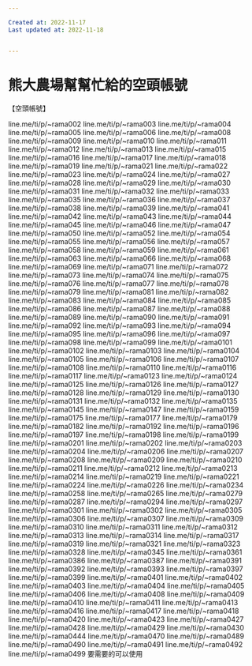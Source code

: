 ```yaml
---

Created at: 2022-11-17
Last updated at: 2022-11-18


---
```


# 熊大農場幫幫忙給的空頭帳號


【空頭帳號】

line.me/ti/p/~rama002
line.me/ti/p/~rama003
line.me/ti/p/~rama004
line.me/ti/p/~rama005
line.me/ti/p/~rama006
line.me/ti/p/~rama008
line.me/ti/p/~rama009
line.me/ti/p/~rama010
line.me/ti/p/~rama011
line.me/ti/p/~rama012
line.me/ti/p/~rama013
line.me/ti/p/~rama015
line.me/ti/p/~rama016
line.me/ti/p/~rama017
line.me/ti/p/~rama018
line.me/ti/p/~rama019
line.me/ti/p/~rama021
line.me/ti/p/~rama022
line.me/ti/p/~rama023
line.me/ti/p/~rama024
line.me/ti/p/~rama027
line.me/ti/p/~rama028
line.me/ti/p/~rama029
line.me/ti/p/~rama030
line.me/ti/p/~rama031
line.me/ti/p/~rama032
line.me/ti/p/~rama033
line.me/ti/p/~rama035
line.me/ti/p/~rama036
line.me/ti/p/~rama037
line.me/ti/p/~rama038
line.me/ti/p/~rama039
line.me/ti/p/~rama041
line.me/ti/p/~rama042
line.me/ti/p/~rama043
line.me/ti/p/~rama044
line.me/ti/p/~rama045
line.me/ti/p/~rama046
line.me/ti/p/~rama047
line.me/ti/p/~rama050
line.me/ti/p/~rama052
line.me/ti/p/~rama054
line.me/ti/p/~rama055
line.me/ti/p/~rama056
line.me/ti/p/~rama057
line.me/ti/p/~rama058
line.me/ti/p/~rama059
line.me/ti/p/~rama061
line.me/ti/p/~rama063
line.me/ti/p/~rama066
line.me/ti/p/~rama068
line.me/ti/p/~rama069
line.me/ti/p/~rama071
line.me/ti/p/~rama072
line.me/ti/p/~rama073
line.me/ti/p/~rama074
line.me/ti/p/~rama075
line.me/ti/p/~rama076
line.me/ti/p/~rama077
line.me/ti/p/~rama078
line.me/ti/p/~rama079
line.me/ti/p/~rama081
line.me/ti/p/~rama082
line.me/ti/p/~rama083
line.me/ti/p/~rama084
line.me/ti/p/~rama085
line.me/ti/p/~rama086
line.me/ti/p/~rama087
line.me/ti/p/~rama088
line.me/ti/p/~rama089
line.me/ti/p/~rama090
line.me/ti/p/~rama091
line.me/ti/p/~rama092
line.me/ti/p/~rama093
line.me/ti/p/~rama094
line.me/ti/p/~rama095
line.me/ti/p/~rama096
line.me/ti/p/~rama097
line.me/ti/p/~rama098
line.me/ti/p/~rama099
line.me/ti/p/~rama0101
line.me/ti/p/~rama0102
line.me/ti/p/~rama0103
line.me/ti/p/~rama0104
line.me/ti/p/~rama0105
line.me/ti/p/~rama0106
line.me/ti/p/~rama0107
line.me/ti/p/~rama0108
line.me/ti/p/~rama0110
line.me/ti/p/~rama0116
line.me/ti/p/~rama0117
line.me/ti/p/~rama0123
line.me/ti/p/~rama0124
line.me/ti/p/~rama0125
line.me/ti/p/~rama0126
line.me/ti/p/~rama0127
line.me/ti/p/~rama0128
line.me/ti/p/~rama0129
line.me/ti/p/~rama0130
line.me/ti/p/~rama0131
line.me/ti/p/~rama0132
line.me/ti/p/~rama0135
line.me/ti/p/~rama0145
line.me/ti/p/~rama0147
line.me/ti/p/~rama0159
line.me/ti/p/~rama0175
line.me/ti/p/~rama0177
line.me/ti/p/~rama0179
line.me/ti/p/~rama0182
line.me/ti/p/~rama0192
line.me/ti/p/~rama0196
line.me/ti/p/~rama0197
line.me/ti/p/~rama0198
line.me/ti/p/~rama0199
line.me/ti/p/~rama0201
line.me/ti/p/~rama0202
line.me/ti/p/~rama0203
line.me/ti/p/~rama0204
line.me/ti/p/~rama0206
line.me/ti/p/~rama0207
line.me/ti/p/~rama0208
line.me/ti/p/~rama0209
line.me/ti/p/~rama0210
line.me/ti/p/~rama0211
line.me/ti/p/~rama0212
line.me/ti/p/~rama0213
line.me/ti/p/~rama0214
line.me/ti/p/~rama0219
line.me/ti/p/~rama0221
line.me/ti/p/~rama0224
line.me/ti/p/~rama0226
line.me/ti/p/~rama0234
line.me/ti/p/~rama0258
line.me/ti/p/~rama0265
line.me/ti/p/~rama0279
line.me/ti/p/~rama0287
line.me/ti/p/~rama0294
line.me/ti/p/~rama0297
line.me/ti/p/~rama0301
line.me/ti/p/~rama0302
line.me/ti/p/~rama0305
line.me/ti/p/~rama0306
line.me/ti/p/~rama0307
line.me/ti/p/~rama0309
line.me/ti/p/~rama0310
line.me/ti/p/~rama0311
line.me/ti/p/~rama0312
line.me/ti/p/~rama0313
line.me/ti/p/~rama0314
line.me/ti/p/~rama0317
line.me/ti/p/~rama0319
line.me/ti/p/~rama0321
line.me/ti/p/~rama0323
line.me/ti/p/~rama0328
line.me/ti/p/~rama0345
line.me/ti/p/~rama0361
line.me/ti/p/~rama0386
line.me/ti/p/~rama0387
line.me/ti/p/~rama0391
line.me/ti/p/~rama0392
line.me/ti/p/~rama0393
line.me/ti/p/~rama0397
line.me/ti/p/~rama0399
line.me/ti/p/~rama0401
line.me/ti/p/~rama0402
line.me/ti/p/~rama0403
line.me/ti/p/~rama0404
line.me/ti/p/~rama0405
line.me/ti/p/~rama0406
line.me/ti/p/~rama0408
line.me/ti/p/~rama0409
line.me/ti/p/~rama0410
line.me/ti/p/~rama0411
line.me/ti/p/~rama0413
line.me/ti/p/~rama0416
line.me/ti/p/~rama0417
line.me/ti/p/~rama0418
line.me/ti/p/~rama0420
line.me/ti/p/~rama0423
line.me/ti/p/~rama0427
line.me/ti/p/~rama0428
line.me/ti/p/~rama0429
line.me/ti/p/~rama0430
line.me/ti/p/~rama0444
line.me/ti/p/~rama0470
line.me/ti/p/~rama0489
line.me/ti/p/~rama0490
line.me/ti/p/~rama0491
line.me/ti/p/~rama0492
line.me/ti/p/~rama0499
要需要的可以使用

